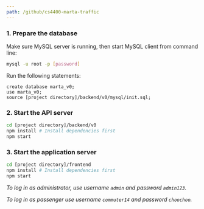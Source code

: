```yaml
---
path: /github/cs4400-marta-traffic
---
```

### 1. Prepare the database
Make sure MySQL server is running, then start MySQL client from command line:
```bash
mysql -u root -p [password]
```
Run the following statements:
```mysql
create database marta_v0;
use marta_v0;
source [project directory]/backend/v0/mysql/init.sql;
```
### 2. Start the API server
```bash
cd [project directory]/backend/v0
npm install # Install dependencies first
npm start
```
### 3. Start the application server
```bash
cd [project directory]/frontend
npm install # Install dependencies first
npm start
```
*To log in as administrator, use username `admin` and password `admin123`.*

*To log in as passenger use username `commuter14` and password `choochoo`.*
